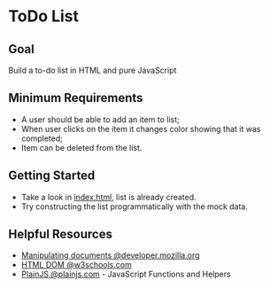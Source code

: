 # ToDo List

## Goal

Build a to-do list in HTML and pure JavaScript

## Minimum Requirements

 - A user should be able to add an item to list;
 - When user clicks on the item it changes color showing that it was completed;
 - Item can be deleted from the list.

## Getting Started

 - Take a look in [index.html](./index.html), list is already created.
 - Try constructing the list programmatically with the mock data.
 
## Helpful Resources

 - [Manipulating documents @developer.mozilla.org](https://developer.mozilla.org/en-US/docs/Learn/JavaScript/Client-side_web_APIs/Manipulating_documents)
 - [HTML DOM @w3schools.com](https://www.w3schools.com/js/js_htmldom.asp)
 - [PlainJS @plainjs.com](https://plainjs.com/javascript/) - JavaScript Functions and Helpers

